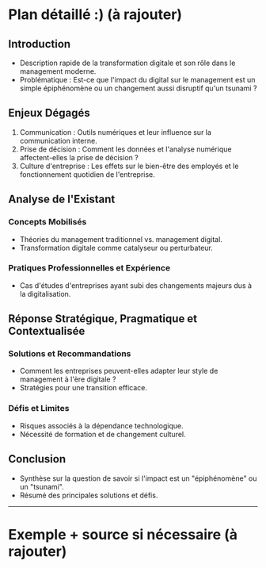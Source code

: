# **Plan détaillé :)** (à rajouter)

## Introduction

- Description rapide de la transformation digitale et son rôle dans le management moderne.
- Problématique : Est-ce que l'impact du digital sur le management est un simple épiphénomène ou un changement aussi disruptif qu'un tsunami ?

## Enjeux Dégagés

1. Communication : Outils numériques et leur influence sur la communication interne.
2. Prise de décision : Comment les données et l'analyse numérique affectent-elles la prise de décision ?
3. Culture d'entreprise : Les effets sur le bien-être des employés et le fonctionnement quotidien de l'entreprise.

## Analyse de l'Existant

### Concepts Mobilisés

- Théories du management traditionnel vs. management digital.
- Transformation digitale comme catalyseur ou perturbateur.

### Pratiques Professionnelles et Expérience

- Cas d'études d'entreprises ayant subi des changements majeurs dus à la digitalisation.

## Réponse Stratégique, Pragmatique et Contextualisée

### Solutions et Recommandations

- Comment les entreprises peuvent-elles adapter leur style de management à l'ère digitale ?
- Stratégies pour une transition efficace.

### Défis et Limites

- Risques associés à la dépendance technologique.
- Nécessité de formation et de changement culturel.

## Conclusion

- Synthèse sur la question de savoir si l'impact est un "épiphénomène" ou un "tsunami".
- Résumé des principales solutions et défis.
---
# Exemple + source si nécessaire (à rajouter)